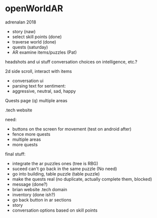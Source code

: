 # openWorldAR
adrenalan 2018 

- story (naw)
- select skill points (done)
- traverse world (done)
- quests (saturday)
- AR examine items/puzzles (Pat)

headshots and ui stuff
conversation choices on intelligence, etc.?

2d side scroll, interact with items

- conversation ui 
- parsing text for sentiment:
- aggressive, neutral, sad, happy

Quests page (q)
multiple areas

.tech website

need:
- buttons on the screen for movement (test on android after)
- fence more quests
- multiple areas
- more quests

final stuff:
- integrate the ar puzzles ones (tree is RBG)
- suceed can't go back in the same puzzle (No need)
- go into building, table puzzle (table puzzle)
- make the quests real (no duplicate, actually complete them, blocked)
- message (done?)
- brian website .tech domain
- inventory (done ish?)
- go back button in ar sections
- story
- conversation options based on skill points
